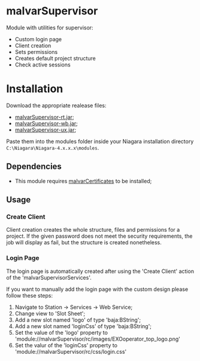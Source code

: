 # malvarSupervisor
Module with utilities for supervisor:
  - Custom login page
  - Client creation
  - Sets permissions
  - Creates default project structure
  - Check active sessions

# Installation

Download the appropriate realease files:
- [malvarSupervisor-rt.jar](https://github.com/MalvarControls/malvarSupervisor/releases);
- [malvarSupervisor-wb.jar](https://github.com/MalvarControls/malvarSupervisor/releases);
- [malvarSupervisor-ux.jar](https://github.com/MalvarControls/malvarSupervisor/releases);

Paste them into the modules folder inside your Niagara installation directory ```C:\Niagara\Niagara-4.x.x.x\modules```.

## Dependencies
- This module requires [malvarCertificates](https://github.com/MalvarControls/malvarCertificates) to be installed;

## Usage

### Create Client
Client creation creates the whole structure, files and permissions for a project.
If the given password does not meet the security requirements, the job will display as fail, but the structure is created nonetheless. 

### Login Page
The login page is automatically created after using the 'Create Client' action of the 'malvarSupervisorServices'.

If you want to manually add the login page with the custom design please follow these steps:
  1. Navigate to Station -> Services -> Web Service;
  2. Change view to 'Slot Sheet';
  3. Add a new slot named 'logo' of type 'baja:BString';
  4. Add a new slot named 'loginCss' of type 'baja:BString';
  5. Set the value of the 'logo' property to 'module://malvarSupervisor/rc/images/EXOoperator_top_logo.png'
  6. Set the valur of the 'loginCss' property to 'module://malvarSupervisor/rc/css/login.css'
  


  
